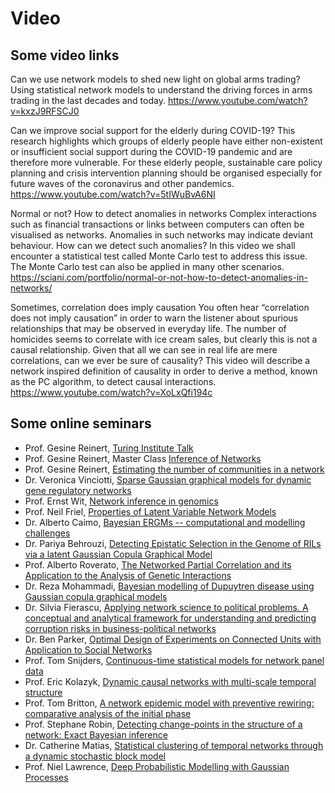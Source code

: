 # Video

## Some video links
Can we use network models to shed new light on global arms trading?
Using statistical network models to understand the driving forces in arms trading in the last decades and today.
https://www.youtube.com/watch?v=kxzJ9RFSCJ0

Can we improve social support for the elderly during COVID-19?
This research highlights which groups of elderly people have either non-existent or insufficient social support during the COVID-19 pandemic and are therefore more vulnerable. For these elderly people, sustainable care policy planning and crisis intervention planning should be organised especially for future waves of the coronavirus and other pandemics.
https://www.youtube.com/watch?v=5tIWuBvA6NI

Normal or not? How to detect anomalies in networks
Complex interactions such as financial transactions or links between computers can often be visualised as networks. Anomalies in such networks may indicate deviant behaviour. How can we detect such anomalies?
In this video we shall encounter a statistical test called Monte Carlo test to address this issue. The Monte Carlo test can also be applied in many other scenarios.
https://sciani.com/portfolio/normal-or-not-how-to-detect-anomalies-in-networks/

Sometimes, correlation does imply causation
You often hear “correlation does not imply causation” in order to warn the listener about spurious relationships that may be observed in everyday life. The number of homicides seems to correlate with ice cream sales, but clearly this is not a causal relationship. Given that all we can see in real life are mere correlations, can we ever be sure of causality? This video will describe a network inspired definition of causality in order to derive a method, known as the PC algorithm, to detect causal interactions.
https://www.youtube.com/watch?v=XoLxQfi194c

 

## Some online seminars
- Prof. Gesine Reinert, [Turing Institute Talk](https://www.youtube.com/watch?v=l1iSbsQjWxo)
- Prof. Gesine Reinert, Master Class [Inference of Networks](https://www.youtube.com/watch?v=Ha32LmYLmrU)
- Prof. Gesine Reinert, [Estimating the number of communities in a network](https://www.newton.ac.uk/seminar/20160727093010001)
- Dr. Veronica Vinciotti, [Sparse Gaussian graphical models for dynamic gene regulatory networks](https://www.newton.ac.uk/seminar/20161214111512001)
- Prof. Ernst Wit, [Network inference in genomics](https://www.newton.ac.uk/seminar/20160824113012301)
- Prof. Neil Friel, [Properties of Latent Variable Network Models](https://www.newton.ac.uk/seminar/20160715113012001)
- Dr. Alberto Caimo, [Bayesian ERGMs -- computational and modelling challenges](https://www.newton.ac.uk/seminar/20160728091510152)
- Dr. Pariya Behrouzi, [Detecting Epistatic Selection in the Genome of RILs via a latent Gaussian Copula Graphical Model](https://www.newton.ac.uk/seminar/20160825104011001)
- Prof. Alberto Roverato, [The Networked Partial Correlation and its Application to the Analysis of Genetic Interactions](https://www.newton.ac.uk/seminar/20160826090009401)
- Dr. Reza Mohammadi, [Bayesian modelling of Dupuytren disease using Gaussian copula graphical models](https://www.newton.ac.uk/seminar/20160826094010201)
- Dr. Silvia Fierascu, [Applying network science to political problems. A conceptual and analytical framework for understanding and predicting corruption risks in business-political networks](https://www.newton.ac.uk/seminar/20160826102010401)
- Dr. Ben Parker, [Optimal Design of Experiments on Connected Units with Application to Social Networks](https://www.newton.ac.uk/seminar/20160826133014101)
- Prof. Tom Snijders, [Continuous-time statistical models for network panel data](https://www.newton.ac.uk/seminar/20161212093010301)
- Prof. Eric Kolazyk, [Dynamic causal networks with multi-scale temporal structure](https://www.newton.ac.uk/seminar/20161212111512001)
- Prof. Tom Britton, [A network epidemic model with preventive rewiring: comparative analysis of the initial phase](https://www.newton.ac.uk/seminar/20161213093010301)
- Prof. Stephane Robin, [Detecting change-points in the structure of a network: Exact Bayesian inference](https://www.newton.ac.uk/seminar/20161213160016451)
- Dr. Catherine Matias, [Statistical clustering of temporal networks through a dynamic stochastic block model](https://www.newton.ac.uk/seminar/20161215160016451)
- Prof. Niel Lawrence, [Deep Probabilistic Modelling with Gaussian Processes](https://www.youtube.com/watch?v=NHTGY8VCinY)

